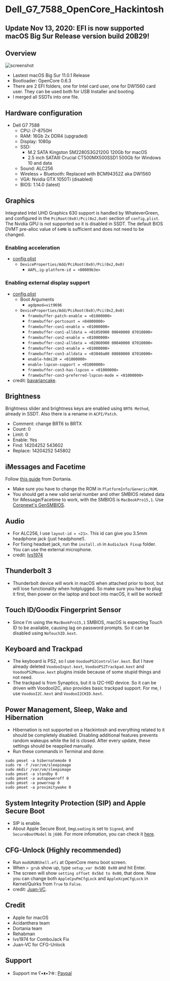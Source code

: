 # Dell_G7_7588_OpenCore_Hackintosh
## Update Nov 13, 2020: EFI is now supported macOS Big Sur Release version build 20B29!

## Overview
![screenshot](https://cdn.discordapp.com/attachments/496510149658279939/776730491650965515/Screen_Shot_2020-11-13_at_15.47.55.png)
- Lastest macOS Big Sur 11.0.1 Release
- Bootloader: OpenCore 0.6.3
- There are 2 EFI folders, one for Intel card user, one for DW1560 card user. They can be used both for USB Installer and booting.
- I merged all SSDTs into one file.

## Hardware configuration
* Dell G7 7588
  - CPU: i7-8750H
  - RAM: 16Gb 2x DDR4 (upgraded)
  - Display: 1080p
  - SSD: 
      * M.2 SATA Kingston SM2280S3G2120G 120Gb for macOS
      * 2.5 inch SATAIII Crucial CT500MX500SSD1 500Gb for Windows 10 and data
  - Sound: ALC256
  - Wireless + Bluetooth: Replaced with BCM94352Z aka DW1560
  - VGA: Nvidia GTX 1050Ti (disabled)
  - BIOS: 1.14.0 (latest)
  
## Graphics
Integrated Intel UHD Graphics 630 support is handled by WhateverGreen, and configured in the `PciRoot(0x0)/Pci(0x2,0x0)` section of `config.plist`.
The Nvidia GPU is not supported so it is disabled in SSDT.
The default BIOS DVMT pre-alloc value of `64MB` is sufficient and does not need to be changed.
### Enabling acceleration
* [config.plist](https://github.com/sn0wfL4ke98/Dell_G7_7588_OpenCore_Hackintosh/blob/master/EFI/OC/config.plist)
  * `DeviceProperties/Add/PciRoot(0x0)/Pci(0x2,0x0)`
    * `AAPL,ig-platform-id = <00009b3e>`
### Enabling external display support
* [config.plist](https://github.com/sn0wfL4ke98/Dell_G7_7588_OpenCore_Hackintosh/blob/master/EFI/OC/config.plist)
  * Boot Arguments
    * `agdpmod=vit9696`
  * `DeviceProperties/Add/PciRoot(0x0)/Pci(0x2,0x0)`
    * `framebuffer-patch-enable = <01000000>`
    * `framebuffer-portcount = <04000000>`
    * `framebuffer-con1-enable = <01000000>`
    * `framebuffer-con1-alldata = <01050900 00040000 87010000>`
    * `framebuffer-con2-enable = <01000000>`
    * `framebuffer-con2-alldata = <02060900 00040000 87010000>`
    * `framebuffer-con3-enable = <01000000>`
    * `framebuffer-con3-alldata = <03040a00 00080000 87010000>`
    * `enable-hdmi20 = <01000000>`
    * `enable-lspcon-support = <01000000>`
    * `framebuffer-con3-has-lspcon = <01000000>`
    * `framebuffer-con3-preferred-lspcon-mode = <01000000>`
* credit: [bavariancake](https://github.com/bavariancake/XPS9570-macOS#enabling-external-display-support).

## Brightness
Brightness slider and brightness keys are enabled using `BRT6 Method`, already in SSDT.
Also there is a rename in `ACPI/Patch`.
  - Comment: change BRT6 to BRTX
  - Count: 0
  - Limit: 0
  - Enable: Yes
  - Find: 14204252 543602
  - Replace: 14204252 545802

## iMessages and Facetime
Follow [this guide](https://dortania.github.io/OpenCore-Post-Install/universal/iservices.html) from Dortania.
- Make sure you have to change the ROM in `PlatformInfo/Generic/ROM`.
- You should get a new valid serial number and other SMBIOS related data for iMessage/Facetime to work, with the SMBIOS is `MacBookPro15,1`. Use [Corpnewt's GenSMBIOS](https://github.com/corpnewt/GenSMBIOS).

## Audio
- For ALC256, I use `layout-id = <21>`. This id can give you 3.5mm headphone jack (just headphone!).
- For fixing headset jack, run the `install.sh` in `AudioJack Fixup` folder. You can use the external microphone.
- credit: [Ivs1974](https://github.com/lvs1974/ComboJack)

## Thunderbolt 3
- Thunderbolt device will work in macOS when attached prior to boot, but will lose functionality when hotplugged. So make sure you have to plug it first, then power on the laptop and boot into macOS, it will be worked!

## Touch ID/Goodix Fingerprint Sensor
* Since I'm using the `MacBookPro15,1` SMBIOS, macOS is expecting Touch ID to be available, causing lag on password prompts. So it can be disabled using `NoTouchID.kext`.

## Keyboard and Trackpad
* The keyboard is PS2, so I use `VoodooPS2Controller.kext`. But I have already deleted `VoodooInput.kext`, `VoodooPS2Trackpad.kext` and `VoodooPS2Mouse.kext` plugins inside because of some stupid things and not need.
* The trackpad is from Synaptics, but it is I2C-HID device. So it can be driven with VoodooI2C, also provides basic trackpad support. For me, I use `VoodooI2C.kext` and `VoodooI2CHID.kext`.

## Power Management, Sleep, Wake and Hibernation
* Hibernation is not supported on a Hackintosh and everything related to it should be completely disabled. Disabling additional features prevents random wakeups while the lid is closed. After every update, these settings should be reapplied manually.
* Run these commands in Terminal and done:
```
sudo pmset -a hibernatemode 0
sudo rm -f /var/vm/sleepimage
sudo mkdir /var/vm/sleepimage
sudo pmset -a standby 0
sudo pmset -a autopoweroff 0
sudo pmset -a powernap 0
sudo pmset -a proximitywake 0
```

## System Integrity Protection (SIP) and Apple Secure Boot
* SIP is enable.
* About Apple Secure Boot, `DmgLoading` is set to `Signed`, and `SecureBootModel` is `j680`. For more infomation, you can check it [here](https://dortania.github.io/OpenCore-Post-Install/universal/security/applesecureboot.html).

## CFG-Unlock (Highly recommended)
* Run `modGRUBShell.efi` at OpenCore menu boot screen.
* When `> grub` show up, type `setup_var 0x5BD 0x00` and hit Enter.
* The screen will show `setting offset 0x5bd to 0x00`, that done. Now you can change both `AppleCpuPmCfgLock` and `AppleXcpmCfgLock` in Kernel/Quirks from `True` to `False`.
* credit: [Juan-VC](https://juan-vc.github.io/oc-g7-guide/post-installation/disable-cfg-lock.html).

## Credit
* Apple for macOS
* Acidanthera team
* Dortania team
* Rehabman
* Ivs1974 for ComboJack Fix
* Juan-VC for CFG-Unlock

## Support
* Support me ʕ•ᴥ•ʔ☆: [Paypal](https://www.paypal.me/tekun0lxrd)
